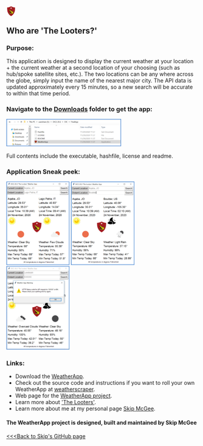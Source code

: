 ## <p float="right"><img src="/images/logo.png" width="5%" /></p> Who are 'The Looters?' 

<a><a text="A group of Marines who deployed together as part of the Deployed Joint Command & Control 20.2 Detachment, interested in technical development and creative, unique solutions to problems."/></a>

### Purpose:

This application is designed to display the current weather at your location + the current weather at a second location of your choosing (such as hub/spoke satellite sites, etc.). The two locations can be any where across the globe, simply input the name of the nearest major city. The API data is updated approximately every 15 minutes, so a new search will be accurate to within that time period.

### Navigate to the [Downloads](https://github.com/skipmcgee/WeatherApp/tree/main/download) folder to get the app:
<p float="middle">
  <img src="/images/menu.png" width="60%" />
</p>
Full contents include the executable, hashfile, license and readme.

### Application Sneak peek:

<p float="middle">
  <img src="/images/app1.png" width="33%" />
  <img src="/images/app2.png" width="33%" /> 
  <img src="/images/apperror.png" width="33%" /> 
</p>

### Links:
- Download the [WeatherApp](https://github.com/skipmcgee/WeatherApp/tree/main/download).
- Check out the source code and instructions if you want to roll your own WeatherApp at [weatherscraper](https://github.com/skipmcgee/weatherscraper).
- Web page for the [WeatherApp project](https://skipmcgee.github.io/WeatherApp/).
- Learn more about ['The Looters'](https://skipmcgee.github.io/20.2_deployment/).
- Learn more about me at my personal page [Skip McGee](https://skipmcgee.github.io).

#### The WeatherApp project is designed, built and maintained by Skip McGee

[<<<Back to Skip's GitHub page](https://skipmcgee.github.io/)
